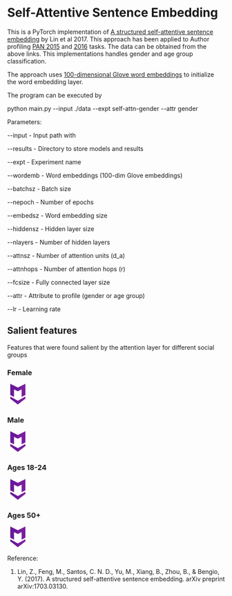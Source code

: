# Self-Attentive Sentence Embedding

This is a PyTorch implementation of [A structured self-attentive sentence embedding](https://arxiv.org/pdf/1703.03130.pdf) by Lin et al 2017. This approach has been applied to Author profiling [PAN 2015](https://pan.webis.de/clef15/pan15-web/author-profiling.html) and [2016](https://pan.webis.de/clef16/pan16-web/author-profiling.html) tasks. The data can be obtained from the above links. This implementations handles gender and age group classification.

The approach uses [100-dimensional Glove word embeddings](https://nlp.stanford.edu/projects/glove/) to initialize the word embedding layer. 

The program can be executed by

python main.py --input ./data --expt self-attn-gender --attr gender


Parameters:

--input     - Input path with 

--results   - Directory to store models and results

--expt      - Experiment name

--wordemb   - Word embeddings (100-dim Glove embeddings)

--batchsz   - Batch size

--nepoch    - Number of epochs

--embedsz   - Word embedding size

--hiddensz  - Hidden layer size

--nlayers   - Number of hidden layers

--attnsz    - Number of attention units (d_a)

--attnhops  - Number of attention hops (r)

--fcsize    - Fully connected layer size

--attr      - Attribute to profile (gender or age group)

--lr        - Learning rate

## Salient features
Features that were found salient by the attention layer for different social groups

### Female
![alt text](https://github.com/adam-p/markdown-here/raw/master/src/common/images/icon48.png "Female")

### Male
![alt text](https://github.com/adam-p/markdown-here/raw/master/src/common/images/icon48.png "Male")

### Ages 18-24
![alt text](https://github.com/adam-p/markdown-here/raw/master/src/common/images/icon48.png "Ages 18-24")

### Ages 50+
![alt text](https://github.com/adam-p/markdown-here/raw/master/src/common/images/icon48.png "Ages 50+")



Reference:
1) Lin, Z., Feng, M., Santos, C. N. D., Yu, M., Xiang, B., Zhou, B., & Bengio, Y. (2017). A structured self-attentive sentence embedding. arXiv preprint arXiv:1703.03130.
